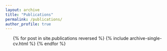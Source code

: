 ```yaml
---
layout: archive
title: "Publications"
permalink: /publications/
author_profile: true
---
```


<ul>{% for post in site.publications reversed %}
    {% include archive-single-cv.html %}
  {% endfor %}</ul>